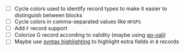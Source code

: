* [ ] Cycle colors used to identify record types to make it easier to distinguish between blocks
* [ ] Cycle colors in comma-separated values like `HFGPS`
* [ ] Add `F` record support
* [ ] Colorize G record according to validity (maybe using [go-vali](https://github.com/twpayne/go-vali))
* [ ] Maybe use [syntax highlighting](https://code.visualstudio.com/api/language-extensions/semantic-highlight-guide) to highlight extra fields in `B` records